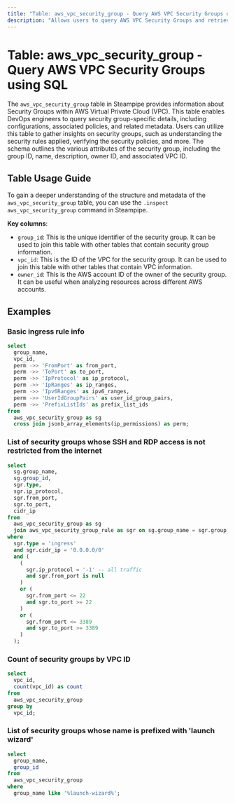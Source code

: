```yaml
---
title: "Table: aws_vpc_security_group - Query AWS VPC Security Groups using SQL"
description: "Allows users to query AWS VPC Security Groups and retrieve data such as group ID, name, description, owner ID, and associated VPC ID. This table can be used to gain insights on security group configurations, policies, and related metadata."
---
```


# Table: aws_vpc_security_group - Query AWS VPC Security Groups using SQL

The `aws_vpc_security_group` table in Steampipe provides information about Security Groups within AWS Virtual Private Cloud (VPC). This table enables DevOps engineers to query security group-specific details, including configurations, associated policies, and related metadata. Users can utilize this table to gather insights on security groups, such as understanding the security rules applied, verifying the security policies, and more. The schema outlines the various attributes of the security group, including the group ID, name, description, owner ID, and associated VPC ID.

## Table Usage Guide

To gain a deeper understanding of the structure and metadata of the `aws_vpc_security_group` table, you can use the `.inspect aws_vpc_security_group` command in Steampipe.

**Key columns**:

- `group_id`: This is the unique identifier of the security group. It can be used to join this table with other tables that contain security group information.
- `vpc_id`: This is the ID of the VPC for the security group. It can be used to join this table with other tables that contain VPC information.
- `owner_id`: This is the AWS account ID of the owner of the security group. It can be useful when analyzing resources across different AWS accounts.

## Examples

### Basic ingress rule info

```sql
select
  group_name,
  vpc_id,
  perm ->> 'FromPort' as from_port,
  perm ->> 'ToPort' as to_port,
  perm ->> 'IpProtocol' as ip_protocol,
  perm ->> 'IpRanges' as ip_ranges,
  perm ->> 'Ipv6Ranges' as ipv6_ranges,
  perm ->> 'UserIdGroupPairs' as user_id_group_pairs,
  perm ->> 'PrefixListIds' as prefix_list_ids
from
  aws_vpc_security_group as sg
  cross join jsonb_array_elements(ip_permissions) as perm;
```


### List of security groups whose SSH and RDP access is not restricted from the internet

```sql
select
  sg.group_name,
  sg.group_id,
  sgr.type,
  sgr.ip_protocol,
  sgr.from_port,
  sgr.to_port,
  cidr_ip
from
  aws_vpc_security_group as sg
  join aws_vpc_security_group_rule as sgr on sg.group_name = sgr.group_name
where
  sgr.type = 'ingress'
  and sgr.cidr_ip = '0.0.0.0/0'
  and (
    (
      sgr.ip_protocol = '-1' -- all traffic
      and sgr.from_port is null
    )
    or (
      sgr.from_port <= 22
      and sgr.to_port >= 22
    )
    or (
      sgr.from_port <= 3389
      and sgr.to_port >= 3389
    )
  );
```


### Count of security groups by VPC ID

```sql
select
  vpc_id,
  count(vpc_id) as count
from
  aws_vpc_security_group
group by
  vpc_id;
```


### List of security groups whose name is prefixed with 'launch wizard'

```sql
select
  group_name,
  group_id
from
  aws_vpc_security_group
where
  group_name like '%launch-wizard%';
```